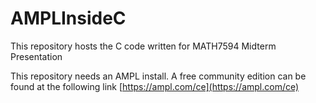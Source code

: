# AMPLInsideC
This repository hosts the C code written for MATH7594 Midterm Presentation

This repository needs an AMPL install. A free community edition can be found at the following link
[https://ampl.com/ce](https://ampl.com/ce)
